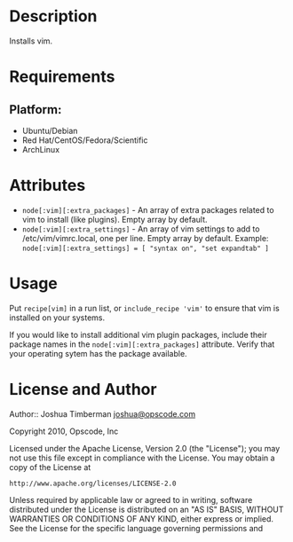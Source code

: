 Description
===========

Installs vim.

Requirements
============

## Platform:

* Ubuntu/Debian
* Red Hat/CentOS/Fedora/Scientific
* ArchLinux

Attributes
==========

* `node[:vim][:extra_packages]` - An array of extra packages related to vim to install (like plugins). Empty array by default.
* `node[:vim][:extra_settings]` - An array of vim settings to add to /etc/vim/vimrc.local, one per line.  Empty array by default.
                                  Example: `node[:vim][:extra_settings] = [ "syntax on", "set expandtab" ]`

Usage
=====

Put `recipe[vim]` in a run list, or `include_recipe 'vim'` to ensure that vim is installed on your systems.

If you would like to install additional vim plugin packages, include their package names in the `node[:vim][:extra_packages]` attribute. Verify that your operating sytem has the package available.

License and Author
==================

Author:: Joshua Timberman <joshua@opscode.com>

Copyright 2010, Opscode, Inc

Licensed under the Apache License, Version 2.0 (the "License");
you may not use this file except in compliance with the License.
You may obtain a copy of the License at

    http://www.apache.org/licenses/LICENSE-2.0

Unless required by applicable law or agreed to in writing, software
distributed under the License is distributed on an "AS IS" BASIS,
WITHOUT WARRANTIES OR CONDITIONS OF ANY KIND, either express or implied.
See the License for the specific language governing permissions and
